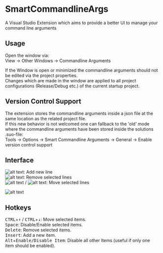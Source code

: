 # SmartCommandlineArgs
A Visual Studio Extension which aims to provide a better UI to manage your command line arguments

## Usage
Open the window via:  
View → Other Windows → Commandline Arguments  
  
If the Window is open or minimized the commandline arguments should not be edited via the project properties.  
Changes which are made in the window are applied to all project configurations (Release/Debug etc.) of the current startup project.

## Version Control Support
The extension stores the commandline arguments inside a json file at the same location as the related project file.  
If this new behavior is not welcomed one can fallback to the 'old' mode where the commandline arguments have been stored inside the solutions .suo-file:  
Tools → Options → Smart Commandline Arguments → General → Enable version control support

## Interface
![alt text](https://github.com/MBulli/SmartCommandlineArgs/blob/master/Doc/Images/AddIcon.png "Add Button"): Add new line  
![alt text](https://github.com/MBulli/SmartCommandlineArgs/blob/master/Doc/Images/RemoveIcon.png "Remove Button"): Remove selected lines  
![alt text](https://github.com/MBulli/SmartCommandlineArgs/blob/master/Doc/Images/MoveUpIcon.png "Move Up Button") / ![alt text](https://github.com/MBulli/SmartCommandlineArgs/blob/master/Doc/Images/MoveDownIcon.png "Move Down Button"): Move selected lines  
  
![alt text](https://github.com/MBulli/SmartCommandlineArgs/blob/master/Doc/Images/example.png "Commandline Arguments Window")


## Hotkeys
<kbd>CTRL</kbd>+<kbd>↑</kbd> / <kbd>CTRL</kbd>+<kbd>↓</kbd>: Move selected items.  
<kbd>Space</kbd>: Disable/Enable selected items.  
<kbd>Delete</kbd>: Remove selected items.  
<kbd>Insert</kbd>: Add a new item.  
<kbd>Alt</kbd>+<kbd>Enable/Disable Item</kbd>: Disable all other Items (useful if only one item should be enabled).
